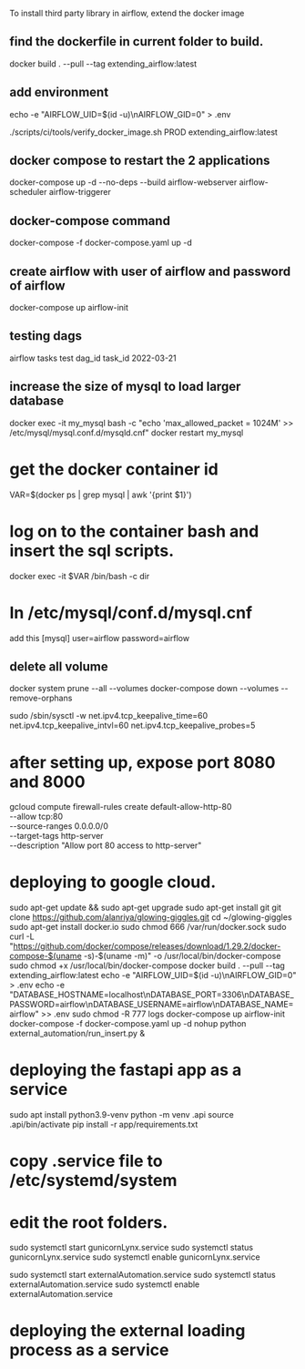 To install third party library in airflow, extend the docker image
## find the dockerfile in current folder to build.
docker build . --pull --tag extending_airflow:latest 

## add environment
echo -e "AIRFLOW_UID=$(id -u)\nAIRFLOW_GID=0" > .env

./scripts/ci/tools/verify_docker_image.sh PROD extending_airflow:latest 

## docker compose to restart the 2 applications
docker-compose up -d --no-deps --build airflow-webserver airflow-scheduler airflow-triggerer

## docker-compose command
docker-compose -f docker-compose.yaml up -d

## create airflow with user of airflow and password of airflow
docker-compose up airflow-init

## testing dags
airflow tasks test dag_id task_id 2022-03-21



## increase the size of mysql to load larger database
docker exec -it my_mysql bash -c "echo 'max_allowed_packet = 1024M' >> /etc/mysql/mysql.conf.d/mysqld.cnf" 
docker restart my_mysql

# get the docker container id
VAR=$(docker ps | grep mysql | awk '{print $1}')
# log on to the container bash and insert the sql scripts.
docker exec -it $VAR /bin/bash -c dir

# In /etc/mysql/conf.d/mysql.cnf
<!-- !includedir /etc/mysql/conf.d/
!includedir /etc/mysql/mysql.conf.d/ -->
add this 
[mysql]
user=airflow 
password=airflow

## delete all volume
docker system prune --all --volumes
docker-compose down --volumes --remove-orphans

sudo /sbin/sysctl -w net.ipv4.tcp_keepalive_time=60 net.ipv4.tcp_keepalive_intvl=60 net.ipv4.tcp_keepalive_probes=5

# after setting up, expose port 8080 and 8000
gcloud compute firewall-rules create default-allow-http-80 \
    --allow tcp:80 \
    --source-ranges 0.0.0.0/0 \
    --target-tags http-server \
    --description "Allow port 80 access to http-server"


# deploying to google cloud.
sudo apt-get update && sudo apt-get upgrade
sudo apt-get install git
git clone https://github.com/alanriya/glowing-giggles.git
cd ~/glowing-giggles
sudo apt-get install docker.io
sudo chmod 666 /var/run/docker.sock
sudo curl -L "https://github.com/docker/compose/releases/download/1.29.2/docker-compose-$(uname -s)-$(uname -m)" -o /usr/local/bin/docker-compose
sudo chmod +x /usr/local/bin/docker-compose
docker build . --pull --tag extending_airflow:latest
echo -e "AIRFLOW_UID=$(id -u)\nAIRFLOW_GID=0" > .env
echo -e "DATABASE_HOSTNAME=localhost\nDATABASE_PORT=3306\nDATABASE_PASSWORD=airflow\nDATABASE_USERNAME=airflow\nDATABASE_NAME=airflow" >> .env
sudo chmod -R 777 logs
docker-compose up airflow-init
docker-compose -f docker-compose.yaml up -d
nohup python external_automation/run_insert.py &



# deploying the fastapi app as a service
sudo apt install python3.9-venv
python -m venv .api
source .api/bin/activate
pip install -r app/requirements.txt

# copy .service file to /etc/systemd/system
# edit the root folders.
sudo systemctl start gunicornLynx.service 
sudo systemctl status gunicornLynx.service 
sudo systemctl enable gunicornLynx.service 

sudo systemctl start externalAutomation.service 
sudo systemctl status externalAutomation.service 
sudo systemctl enable externalAutomation.service 




# deploying the external loading process as a service